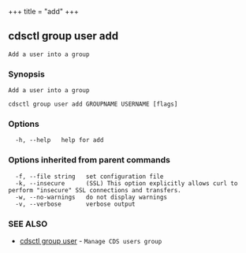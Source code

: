 +++
title = "add"
+++
## cdsctl group user add

`Add a user into a group`

### Synopsis

`Add a user into a group`

```
cdsctl group user add GROUPNAME USERNAME [flags]
```

### Options

```
  -h, --help   help for add
```

### Options inherited from parent commands

```
  -f, --file string   set configuration file
  -k, --insecure      (SSL) This option explicitly allows curl to perform "insecure" SSL connections and transfers.
  -w, --no-warnings   do not display warnings
  -v, --verbose       verbose output
```

### SEE ALSO

* [cdsctl group user](/cli/cdsctl/group/user/)	 - `Manage CDS users group`

